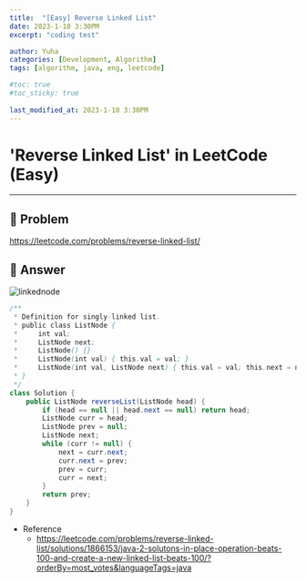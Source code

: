 ```yaml
---
title:  "[Easy] Reverse Linked List"
date: 2023-1-10 3:30PM
excerpt: "coding test"

author: Yuha
categories: [Development, Algorithm]
tags: [algorithm, java, eng, leetcode]

#toc: true
#toc_sticky: true
 
last_modified_at: 2023-1-10 3:30PM
---
```


# 'Reverse Linked List' in LeetCode (Easy)

---

## 📌 Problem
<https://leetcode.com/problems/reverse-linked-list/>


## 📌 Answer

![linkednode](https://user-images.githubusercontent.com/83699657/211478452-336a8fe5-258d-404e-ab37-e13ee3cad00f.jpeg)

```java
/**
 * Definition for singly-linked list.
 * public class ListNode {
 *     int val;
 *     ListNode next;
 *     ListNode() {}
 *     ListNode(int val) { this.val = val; }
 *     ListNode(int val, ListNode next) { this.val = val; this.next = next; }
 * }
 */
class Solution {
    public ListNode reverseList(ListNode head) {
        if (head == null || head.next == null) return head;
        ListNode curr = head;
        ListNode prev = null;
        ListNode next;
        while (curr != null) {
            next = curr.next;
            curr.next = prev;
            prev = curr;
            curr = next;
        }
        return prev;
    }
}
```

- Reference
    - <https://leetcode.com/problems/reverse-linked-list/solutions/1866153/java-2-solutons-in-place-operation-beats-100-and-create-a-new-linked-list-beats-100/?orderBy=most_votes&languageTags=java>

